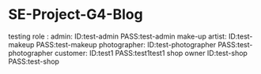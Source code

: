 # SE-Project-G4-Blog
testing role :
admin:
  ID:test-admin PASS:test-admin
make-up artist:
  ID:test-makeup PASS:test-makeup
photographer:
  ID:test-photographer PASS:test-photographer
customer:
  ID:test1 PASS:test1test1
shop owner
  ID:test-shop PASS:test-shop
